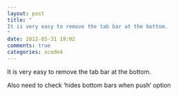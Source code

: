 ```yaml
---
layout: post
title: "
It is very easy to remove the tab bar at the bottom.
"
date: 2012-05-31 19:02
comments: true
categories: xcode4
---
```


It is very easy to remove the tab bar at the bottom.


Also need to check ‘hides bottom bars when push’ option

